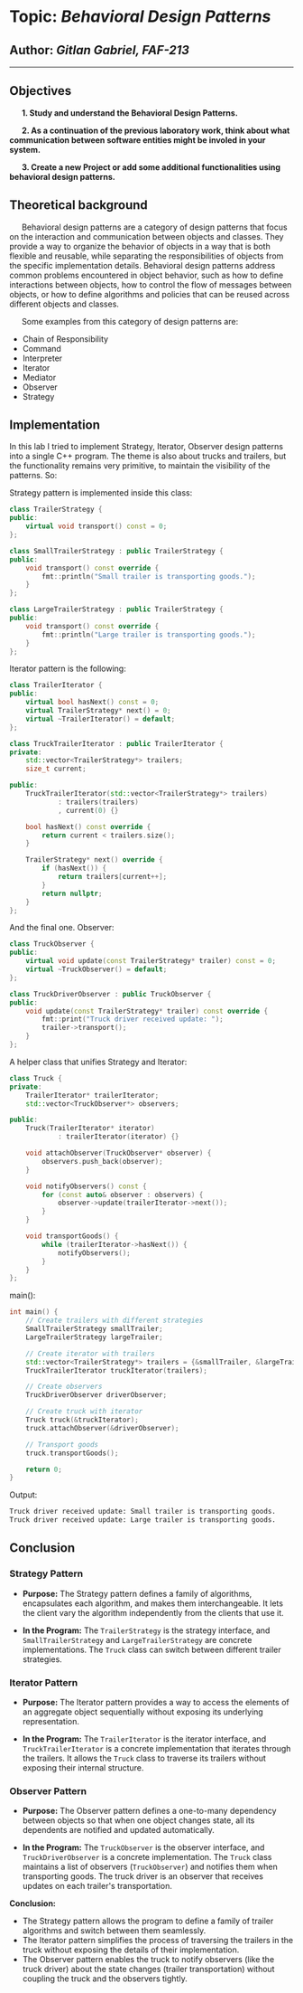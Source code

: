 # Topic: *Behavioral Design Patterns*

## Author: *Gitlan Gabriel, FAF-213*

------

## Objectives

&ensp; &ensp; __1. Study and understand the Behavioral Design Patterns.__

&ensp; &ensp; __2. As a continuation of the previous laboratory work, think about what communication between software entities might be involed in your system.__

&ensp; &ensp; __3. Create a new Project or add some additional functionalities using behavioral design patterns.__

## Theoretical background

&ensp; &ensp; Behavioral design patterns are a category of design patterns that focus on the interaction and communication between objects and classes. They provide a way to organize the behavior of objects in a way that is both flexible and reusable, while separating the responsibilities of objects from the specific implementation details. Behavioral design patterns address common problems encountered in object behavior, such as how to define interactions between objects, how to control the flow of messages between objects, or how to define algorithms and policies that can be reused across different objects and classes.

&ensp; &ensp; Some examples from this category of design patterns are:

* Chain of Responsibility
* Command
* Interpreter
* Iterator
* Mediator
* Observer
* Strategy

## Implementation

In this lab I tried to implement Strategy, Iterator, Observer design patterns into a single C++ program. The theme is also about trucks and trailers, but the functionality remains very primitive, to maintain the visibility of the patterns. So:

Strategy pattern is implemented inside this class:

```c++
class TrailerStrategy {
public:
    virtual void transport() const = 0;
};

class SmallTrailerStrategy : public TrailerStrategy {
public:
    void transport() const override {
        fmt::println("Small trailer is transporting goods.");
    }
};

class LargeTrailerStrategy : public TrailerStrategy {
public:
    void transport() const override {
        fmt::println("Large trailer is transporting goods.");
    }
};

```

Iterator pattern is the following:

```c++
class TrailerIterator {
public:
    virtual bool hasNext() const = 0;
    virtual TrailerStrategy* next() = 0;
    virtual ~TrailerIterator() = default;
};

class TruckTrailerIterator : public TrailerIterator {
private:
    std::vector<TrailerStrategy*> trailers;
    size_t current;

public:
    TruckTrailerIterator(std::vector<TrailerStrategy*> trailers)
            : trailers(trailers)
            , current(0) {}

    bool hasNext() const override {
        return current < trailers.size();
    }

    TrailerStrategy* next() override {
        if (hasNext()) {
            return trailers[current++];
        }
        return nullptr;
    }
};
```

And the final one. Observer:

```c++
class TruckObserver {
public:
    virtual void update(const TrailerStrategy* trailer) const = 0;
    virtual ~TruckObserver() = default;
};

class TruckDriverObserver : public TruckObserver {
public:
    void update(const TrailerStrategy* trailer) const override {
        fmt::print("Truck driver received update: ");
        trailer->transport();
    }
};

```

A helper class that unifies Strategy and Iterator:

```c++
class Truck {
private:
    TrailerIterator* trailerIterator;
    std::vector<TruckObserver*> observers;

public:
    Truck(TrailerIterator* iterator)
            : trailerIterator(iterator) {}

    void attachObserver(TruckObserver* observer) {
        observers.push_back(observer);
    }

    void notifyObservers() const {
        for (const auto& observer : observers) {
            observer->update(trailerIterator->next());
        }
    }

    void transportGoods() {
        while (trailerIterator->hasNext()) {
            notifyObservers();
        }
    }
};
```

main():

```c++
int main() {
    // Create trailers with different strategies
    SmallTrailerStrategy smallTrailer;
    LargeTrailerStrategy largeTrailer;

    // Create iterator with trailers
    std::vector<TrailerStrategy*> trailers = {&smallTrailer, &largeTrailer};
    TruckTrailerIterator truckIterator(trailers);

    // Create observers
    TruckDriverObserver driverObserver;

    // Create truck with iterator
    Truck truck(&truckIterator);
    truck.attachObserver(&driverObserver);

    // Transport goods
    truck.transportGoods();

    return 0;
}

```

Output:

```txt
Truck driver received update: Small trailer is transporting goods.
Truck driver received update: Large trailer is transporting goods.
```

## Conclusion

### Strategy Pattern

* __Purpose:__ The Strategy pattern defines a family of algorithms, encapsulates each algorithm, and makes them interchangeable. It lets the client vary the algorithm independently from the clients that use it.

* __In the Program:__ The `TrailerStrategy` is the strategy interface, and `SmallTrailerStrategy` and `LargeTrailerStrategy` are concrete implementations. The `Truck` class can switch between different trailer strategies.

### Iterator Pattern

* __Purpose:__ The Iterator pattern provides a way to access the elements of an aggregate object sequentially without exposing its underlying representation.

* __In the Program:__ The `TrailerIterator` is the iterator interface, and `TruckTrailerIterator` is a concrete implementation that iterates through the trailers. It allows the `Truck` class to traverse its trailers without exposing their internal structure.

### Observer Pattern

* __Purpose:__ The Observer pattern defines a one-to-many dependency between objects so that when one object changes state, all its dependents are notified and updated automatically.

* __In the Program:__ The `TruckObserver` is the observer interface, and `TruckDriverObserver` is a concrete implementation. The `Truck` class maintains a list of observers (`TruckObserver`) and notifies them when transporting goods. The truck driver is an observer that receives updates on each trailer's transportation.

**Conclusion:**

* The Strategy pattern allows the program to define a family of trailer algorithms and switch between them seamlessly.
* The Iterator pattern simplifies the process of traversing the trailers in the truck without exposing the details of their implementation.
* The Observer pattern enables the truck to notify observers (like the truck driver) about the state changes (trailer transportation) without coupling the truck and the observers tightly.
